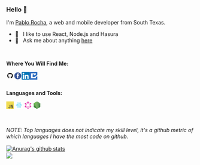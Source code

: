 ### Hello 👋

I'm [Pablo Rocha](https://pablorocha.me), a web and mobile developer from South Texas.

- 🔭 &nbsp;&nbsp;I like to use React, Node.js and Hasura
- 💬 &nbsp;&nbsp;Ask me about anything [here](https://pablorocha.me/contact)

<br />

**Where You Will Find Me:**  

<a href="https://github.com/joserocha3">
  <img align="left" alt="Pablo Rocha GitHub" width="20px" src="https://raw.githubusercontent.com/joserocha3/joserocha3/main/assets/github.png" />
</a>
<a href="https://www.facebook.com/jprocha101">
  <img align="left" alt="Pablo Rocha Facebook" width="21px" src="https://raw.githubusercontent.com/joserocha3/joserocha3/main/assets/facebook.png" />
</a>
<a href="https://www.linkedin.com/in/jprocha101">
  <img align="left" alt="Pablo Rocha LinkedIn" width="21px" src="https://raw.githubusercontent.com/joserocha3/joserocha3/main/assets/linkedin.png" />
</a>

<a href="https://criclick.com/pablorocha">
  <img align="left" alt="Pablo Rocha LinkedIn" width="21px" src="https://raw.githubusercontent.com/joserocha3/joserocha3/main/assets/criclick.svg" />
</a>

<br />
<br />

**Languages and Tools:**  

<code><img height="20" src="https://raw.githubusercontent.com/github/explore/80688e429a7d4ef2fca1e82350fe8e3517d3494d/topics/javascript/javascript.png"></code>
<code><img height="20" src="https://raw.githubusercontent.com/github/explore/80688e429a7d4ef2fca1e82350fe8e3517d3494d/topics/react/react.png"></code>
<code><img height="20" src="https://raw.githubusercontent.com/github/explore/5c058a388828bb5fde0bcafd4bc867b5bb3f26f3/topics/graphql/graphql.png"></code>
<code><img height="20" src="https://raw.githubusercontent.com/github/explore/80688e429a7d4ef2fca1e82350fe8e3517d3494d/topics/nodejs/nodejs.png"></code>    

<br />

*NOTE: Top languages does not indicate my skill level, it's a github metric of which languages I have the most code on github.*

<a href="https://github.com/anuraghazra/github-readme-stats">
  <img align="center" src="https://github-readme-stats.vercel.app/api?username=joserocha3&show_icons=true&include_all_commits=true&theme=material-palenight" alt="Anurag's github stats" />
</a>

<br />

<a href="https://github.com/anuraghazra/github-readme-stats">
  <img align="center" src="https://github-readme-stats.vercel.app/api/top-langs/?username=joserocha3&layout=compact&theme=material-palenight" />
</a>
